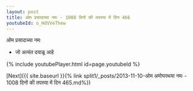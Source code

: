 ```yaml
---
layout: post
title: ओम प्रसादाच्या नमः - 1008 दिनों की तपस्या में दिन 466
youtubeId: o_HdVVeThew
---
```

 
 
 ओम प्रसादाच्या नमः  
 
 -  जो अत्यंत दयाळू आहे 
 
  
 
  
 
 
 
 
 
 


{% include youtubePlayer.html id=page.youtubeId %}
 
[Next]({{ site.baseurl }}{% link  split1/_posts/2013-11-10-ओम अमोघरथया नमः - 1008 दिनों की तपस्या में दिन 465.md%})
 
